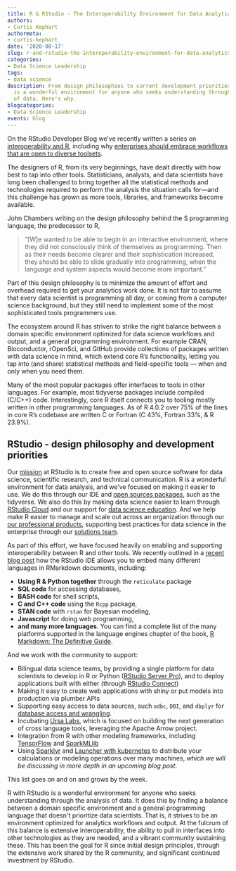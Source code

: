 ```yaml
---
title: R & RStudio - The Interoperability Environment for Data Analytics
authors:
- Curtis Kephart
authormeta:
- curtis-kephart
date: '2020-08-17'
slug: r-and-rstudio-the-interoperability-environment-for-data-analytics
categories:
- Data Science Leadership
tags:
- data science
description: From design philosophies to current development priorities, R with RStudio
  is a wonderful environment for anyone who seeks understanding through the analysis
  of data. Here's why.
blogcategories:
- Data Science Leadership
events: blog
---
```



On the RStudio Developer Blog we’ve recently written a series on <a href="https://blog.rstudio.com/2020/07/07/interoperability-july/" target="_blank">interoperability and R</a>, including why <a href="https://blog.rstudio.com/2020/07/15/interoperability-maximize-analytic-investments/" target="_blank">enterprises should embrace workflows that are open to diverse toolsets</a>.

The designers of R, from its very beginnings, have dealt directly with how best to tap into other tools.
Statisticians, analysts, and data scientists have long been challenged to bring together all the statistical methods and technologies required to perform the analysis the situation calls for—and this challenge has grown as more tools, libraries, and frameworks become available.

John Chambers writing on the design philosophy behind the S programming language, the predecessor to R, 

<blockquote>
“[W]e wanted to be able to begin in an interactive environment, where they did not consciously think of themselves as programming. Then as their needs become clearer and their sophistication increased, they should be able to slide gradually into programming, when the language and system aspects would become more important.” 
</blockquote>

Part of this design philosophy is to minimize the amount of effort and overhead required to get your analytics work done. It is not fair to assume that every data scientist is programming all day, or coming from a computer science background, but they still need to implement some of the most sophisticated tools programmers use. 

The ecosystem around R has striven to strike the right balance between a domain specific environment optimized for data science workflows and output, and a general programming environment. For example CRAN, Bioconductor, rOpenSci, and GitHub provide collections of packages written with data science in mind, which extend core R’s functionality, letting you tap into (and share) statistical methods and field-specific tools — when and only when you need them. 

Many of the most popular packages offer interfaces to tools in other languages. For example, most tidyverse packages include compiled (C/C++) code. Interestingly, core R itself connects you to tooling mostly written in other programming languages. As of R 4.0.2 over 75% of the lines in core R’s codebase are written C or Fortran (C 43%, Fortran 33%, & R 23.9%). 

## RStudio - design philosophy and development priorities

Our <a href="https://rstudio.com/about/" target="_blank">mission</a> at RStudio is to create free and open source software for data science, scientific research, and technical communication. R is a wonderful environment for data analysis, and we’ve focused on making it easier to use. We do this through our IDE and <a href="https://rstudio.com/about/pbc-report/" target="_blank">open sources packages</a>, such as the tidyverse. We also do this by making data science easier to learn through <a href="https://rstudio.com/products/cloud/" target="_blank">RStudio Cloud</a> and our support for <a href="https://education.rstudio.com/" target="_blank">data science education</a>. And we help make R easier to manage and scale out across an organization through our <a href="https://rstudio.com/products/team/" target="_blank">our professional products</a>, supporting best practices for data science in the enterprise through our <a href="https://solutions.rstudio.com/" target="_blank">solutions team</a>. 

As part of this effort, we have focused heavily on enabling and supporting interoperability between R and other tools.
We recently outlined in a <a href="https://blog.rstudio.com/2020/07/07/interoperability-july/" target="_blank">recent blog post</a> how the RStudio IDE allows you to embed many different languages in RMarkdown documents, including:

- **Using R & Python together** through the `reticulate` package
- **SQL code** for accessing databases,
- **BASH code** for shell scripts,
- **C and C++ code** using the `Rcpp` package,
- **STAN code** with `rstan` for Bayesian modeling,
- **Javascript** for doing web programming,
- **and many more languages**. You can find a complete list of the many platforms supported in the language engines chapter of the book, <a href="https://bookdown.org/yihui/rmarkdown/language-engines.html" target="_blank">R Markdown: The Definitive Guide</a>.

And we work with the community to support: 

- Bilingual data science teams, by providing a single platform for data scientists to develop in R or Python (<a href="https://rstudio.com/products/rstudio-server-pro/" target="_blank">RStudio Server Pro</a>), and to deploy applications built with either (through <a href="https://rstudio.com/products/connect/" target="_blank">RStudio Connect</a>)
- Making it easy to create web applications with shiny or put models into production via plumber APIs
- Supporting easy access to data sources, such `odbc`, `DBI`, and `dbplyr` for <a href="https://db.rstudio.com/" target="_blank">database access and wrangling</a>. 
- Incubating <a href="https://ursalabs.org/" target="_blank">Ursa Labs</a>, which is focused on building the next generation of cross language tools, leveraging the Apache Arrow project. 
- Integration from R with other modeling frameworks, including <a href="https://tensorflow.rstudio.com/" target="_blank">TensorFlow</a> and <a href="https://spark.rstudio.com/mlib/" target="_blank">SparkMLlib</a>
- Using <a href="https://spark.rstudio.com/" target="_blank">Sparklyr</a> and  <a href="https://docs.rstudio.com/rsp/integration/launcher-kubernetes/" target="_blank">Launcher with kubernetes</a> to distribute your calculations or modeling operations over many machines, *which we will be discussing in more depth in an upcoming blog post*.  

This list goes on and on and grows by the week. 

R with RStudio is a wonderful environment for anyone who seeks understanding through the analysis of data. It does this by finding a balance between a domain specific environment and a general programming language that doesn't prioritize data scientists. That is, it strives to be an environment optimized for analytics workflows and output. At the fulcrum of this balance is extensive interoperability, the ability to pull in interfaces into other technologies as they are needed, and a vibrant community sustaining these. This has been the goal for R since initial design principles, through the extensive work shared by the R community, and significant continued investment by RStudio. 

